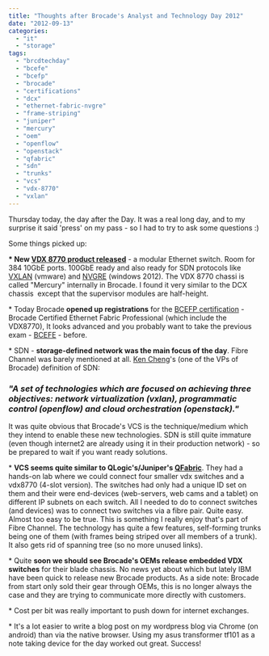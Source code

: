 ```yaml
---
title: "Thoughts after Brocade's Analyst and Technology Day 2012"
date: "2012-09-13"
categories: 
  - "it"
  - "storage"
tags: 
  - "brcdtechday"
  - "bcefe"
  - "bcefp"
  - "brocade"
  - "certifications"
  - "dcx"
  - "ethernet-fabric-nvgre"
  - "frame-striping"
  - "juniper"
  - "mercury"
  - "oem"
  - "openflow"
  - "openstack"
  - "qfabric"
  - "sdn"
  - "trunks"
  - "vcs"
  - "vdx-8770"
  - "vxlan"
---
```


Thursday today, the day after the Day. It was a real long day, and to my surprise it said 'press' on my pass - so I had to try to ask some questions :)

Some things picked up:

**\* New [VDX 8770 product released](http://www.brocade.com/products/all/switches/product-details/vdx-8770-switch/index.page "on brocade.com")** \- a modular Ethernet switch. Room for 384 10GbE ports. 100GbE ready and also ready for SDN protocols like [VXLAN](http://www.vmware.com/solutions/datacenter/vxlan.html "on vmware.com") (vmware) and [NVGRE](http://technet.microsoft.com/en-us/library/jj134174.aspx "on microsoft.com") (windows 2012). The VDX 8770 chassi is called "Mercury" internally in Brocade. I found it very similar to the DCX chassis  except that the supervisor modules are half-height.

\* Today Brocade **opened up registrations** for the [BCEFP certification](http://community.brocade.com/docs/DOC-2814 "it's free!") - Brocade Certified Ethernet Fabric Professional (which include the VDX8770), It looks advanced and you probably want to take the previous exam - [BCEFE](http://www.brocade.com/education/certification-accreditation/certified-ethernet-fabric-engineer/index.page "on brocade.com") - before.

\* SDN - **storage-defined network was the main focus of the day**. Fibre Channel was barely mentioned at all. [Ken Cheng](http://www.brocade.com/company/about-brocade/executive-profiles.page "on brocade.com")'s (one of the VPs of Brocade) definition of SDN:

### _"A set of technologies which are focused on achieving three objectives: network virtualization (vxlan), programmatic control (openflow) and cloud orchestration (openstack)."_

It was quite obvious that Brocade's VCS is the technique/medium which they intend to enable these new technologies. SDN is still quite immature (even though internet2 are already using it in their production network) - so be prepared to wait if you want ready solutions.

\* **VCS seems quite similar to QLogic's/Juniper's [QFabric](http://www.juniper.net/us/en/dm/datacenter/details/ "link to juniper.net")**. They had a hands-on lab where we could connect four smaller vdx switches and a vdx8770 (4-slot version). The switches had only had a unique ID set on them and their were end-devices (web-servers, web cams and a tablet) on different IP subnets on each switch. All I needed to do to connect switches (and devices) was to connect two switches via a fibre pair. Quite easy. Almost too easy to be true. This is something I really enjoy that's part of Fibre Channel. The technology has quite a few features, self-forming trunks being one of them (with frames being striped over all members of a trunk). It also gets rid of spanning tree (so no more unused links).

\* Quite **soon we should see Brocade's OEMs release embedded VDX switches** for their blade chassis. No news yet about which but lately IBM have been quick to release new Brocade products. As a side note: Brocade from start only sold their gear through OEMs, this is no longer always the case and they are trying to communicate more directly with customers.

\* Cost per bit was really important to push down for internet exchanges.

\* It's a lot easier to write a blog post on my wordpress blog via Chrome (on android) than via the native browser. Using my asus transformer tf101 as a note taking device for the day worked out great. Success!
